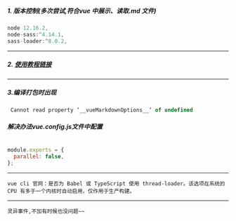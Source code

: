 #####  1. 版本控制(多次尝试,符合vue 中展示、读取.md 文件)

```js
node 12.16.2,
node-sass:^4.14.1,
sass-loader:^8.0.2, 
```
----
##### 2. [使用教程链接](https://blog.csdn.net/weixin_42681555/article/details/121603656)
---
##### 3.编译打包时出现 
```js
 Cannot read property ‘__vueMarkdownOptions__‘ of undefined
```
##### 解决办法vue.config.js文件中配置
```js

module.exports = {
  parallel: false,
};
```
---
```
vue cli 官网：是否为 Babel 或 TypeScript 使用 thread-loader。该选项在系统的 CPU 有多于一个内核时自动启用，仅作用于生产构建。
```

---
```
灵异事件,不加有时候也没问题~~
```